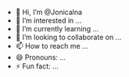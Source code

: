 - 👋 Hi, I’m @Jonicalna
- 👀 I’m interested in ...
- 🌱 I’m currently learning ...
- 💞️ I’m looking to collaborate on ...
- 📫 How to reach me ...
- 😄 Pronouns: ...
- ⚡ Fun fact: ...

<!---
Jonicalna/Jonicalna is a ✨ special ✨ repository because its `README.md` (this file) appears on your GitHub profile.
You can click the Preview link to take a look at your changes.
--->
